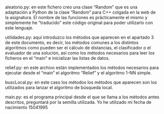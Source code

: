 aleatorio.py: en este fichero creo una clase “Random” que es una adaptación a Python de la clase “Random” para C++ colgada en la web de la asignatura. El nombre de las funciones es prácticamente el mismo y simplemente he “traducido” este código original para poder utilizarlo con este lenguaje. 

utilidades.py: aquí introduzco los métodos que aparecen en el apartado 3 de este documento, es decir, los métodos comunes a los distintos algoritmos como pueden ser el cálculo de distancias, el clasificador o el evaluador de una solución, así como los métodos necesarios para leer los ficheros en el “main” e inicializar las listas de datos.

relief.py: en este archivo están implementados los métodos necesarios para ejecutar desde el “main” el algoritmo “Relief” y el algoritmo 1-NN simple.

buscLocal.py: en este caso los métodos los métodos que aparecen son los utilizados para lanzar el algoritmo de búsqueda local.

main.py: es el programa principal desde el que se llama a los métodos antes descritos, preguntará por la semilla utilizada. Yo he utilizado mi fecha de nacimiento 15041995
